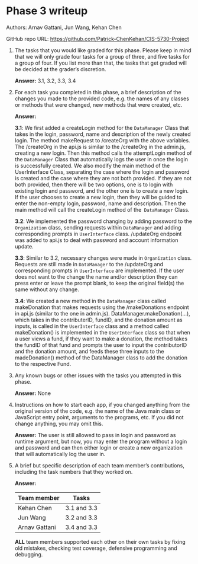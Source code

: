 # Phase 3 writeup

Authors: Arnav Gattani, Jun Wang, Kehan Chen 

GitHub repo URL: https://github.com/Patrick-ChenKehan/CIS-5730-Project 

1. The tasks that you would like graded for this phase. Please keep in mind that we will only grade four tasks for a group of three, and five tasks for a group of four. If you list more than that, the tasks that get graded will be decided at the grader’s discretion.

   **Answer:** 3.1, 3.2, 3.3, 3.4

2. For each task you completed in this phase, a brief description of the changes you made to the provided code, e.g. the names of any classes or methods that were changed, new methods that were created, etc.

   **Answer:**

   **3.1**: We first added a createLogin method for the `DataManager` Class that takes in the login, password, name and description of the newly created login. The method makeRequest to /createOrg with the above variables. The /createOrg in the api.js is similar to the /createOrg in the admin.js, creating a new login. Then this method calls the attemptLogin method of the `DataManager` Class that automatically logs the user in once the login is successfully created. We also modify the main method of the UserInterface Class, separating the case where the login and password is created and the case where they are not both provided. If they are not both provided, then there will be two options, one is to login with existing login and password, and the other one is to create a new login. If the user chooses to create a new login, then they will be guided to enter the non-empty login, password, name and description. Then the main method will call the createLogin method of the` DataManager` Class. 

   **3.2**: We implemented the password changing by adding password to the `Organization` class, sending requests within `DataManager` and adding corresponding prompts in `UserInterface` class. /updateOrg endpoint was added to api.js to deal with password and account information update.

   **3.3**: Similar to 3.2, necessary changes were made in `Organization` class. Requests are still made in `DataManager` to the /updateOrg and corresponding prompts in `UserInterface` are implemented. If the user does not want to the change the name and/or description they can press enter or leave the prompt blank, to keep the original field(s) the same without any change.

   **3.4**: We created a new method in the `DataManager` class called makeDonation that makes requests using the /makeDonations endpoint in api.js (similar to the one in admin.js). DataManager.makeDonation(…), which takes in the contributerID, fundID, and the donation amount as inputs, is called in the `UserInterface` class and a method called makeDonation() is implemented in the `UserInterface` class so that when a user views a fund, if they want to make a donation, the method takes the fundID of that fund and prompts the user to input the contributorID and the donation amount, and feeds these three inputs to the madeDonation() method of the DataManager class to add the donation to the respective Fund.

3. Any known bugs or other issues with the tasks you attempted in this phase.

   **Answer:** None

4. Instructions on how to start each app, if you changed anything from the original version of the code, e.g. the name of the Java main class or JavaScript entry point, arguments to the programs, etc. If you did not change anything, you may omit this.

   **Answer:** The user is still allowed to pass in login and password as runtime argument, but now, you may enter the program without a login and password and can then either login or create a new organization that will automatically log the user in.

 5. A brief but specific description of each team member’s contributions, including the task numbers that they worked on.

    **Answer:**

    | Team member   | Tasks       |
    | ------------- | ----------- |
    | Kehan Chen    | 3.1 and 3.3 |
    | Jun Wang      | 3.2 and 3.3 |
    | Arnav Gattani | 3.4 and 3.3 |

    **ALL** team members supported each other on their own tasks by fixing old mistakes, checking test coverage, defensive programming and debugging.

